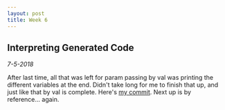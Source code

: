 ```yaml
---
layout: post
title: Week 6
---
```


## Interpreting Generated Code

*7-5-2018*

After last time, all that was left for param passing by val was printing the different variables at the end. Didn't take long for me to finish that up, and just like that by val is complete. Here's [my commit](https://github.com/OpenDSA/OpenDSA/commit/ea7b9a72cb8f0adcc4194e1e05c6dea4e6701b39). Next up is by reference... again.
